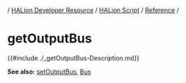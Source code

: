 / [HALion Developer Resource](../../HALion-Developer-Resource.md) / [HALion Script](./HALion-Script.md) / [Reference](./Reference.md) /

# getOutputBus

{{#include ./_getOutputBus-Description.md}}

**See also:** [setOutputBus](./setOutputBus.md), [Bus](./Bus.md)